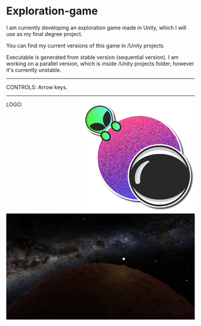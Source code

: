 # Exploration-game
I am currently developing an exploration game made in Unity, which I will use as my final degree project.

You can find my current versions of this game in /Unity projects

Executable is generated from stable version (sequential version). I am working on a parallel version, which is inside /Unity projects folder, however it's currently unstable.

-------------------------------------------------------------------------------------------------------------------------------------------------

CONTROLS: Arrow keys.

-------------------------------------------------------------------------------------------------------------------------------------------------

LOGO: <img align="right" width="300" height="300" src="./logo/exploration-game-logo.png">

<img align="center" src="./image.PNG">
